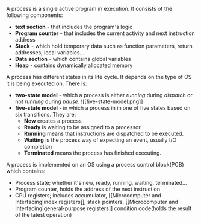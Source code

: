 A process is a single active program in execution. It consists of the following components:
- **text section** - that includes the program's logic
- **Program counter** - that includes the current activity and next instruction address
- **Stack** - which hold temporary data such as function parameters, return addresses, local variables...
- **Data section** - which contains global variables
- **Heap** - contains dynamically allocated memory

A process has different states in its life cycle. It depends on the type of OS it is being executed on. There is:
- **two-state model** - which a process is either *running* during *dispatch* or not *running* during *pause*.
![[five-state-model.png]]
- **five-state model** - in which a process in in one of five states based on six transitions. They are:
	- **New** creates a process
	- **Ready** is waiting to be assigned to a processor.
	- **Running** means that instructions are dispatched to be executed.
	- **Waiting** is the process way of expecting an event, usually I/O completion
	- **Terminated** means the process has finished executing.

A process is implemented on an OS using a process control block(PCB) which contains:
- Process state; whether it's new, ready, running, waiting, terminated...
- Program counter, holds the address of the next instruction
- CPU registers; includes accumulator, [[Microcomputer and Interfacing|index registers]], stack pointers, [[Microcomputer and Interfacing|general-purpose registers]] condition code(holds the result of the latest operation)